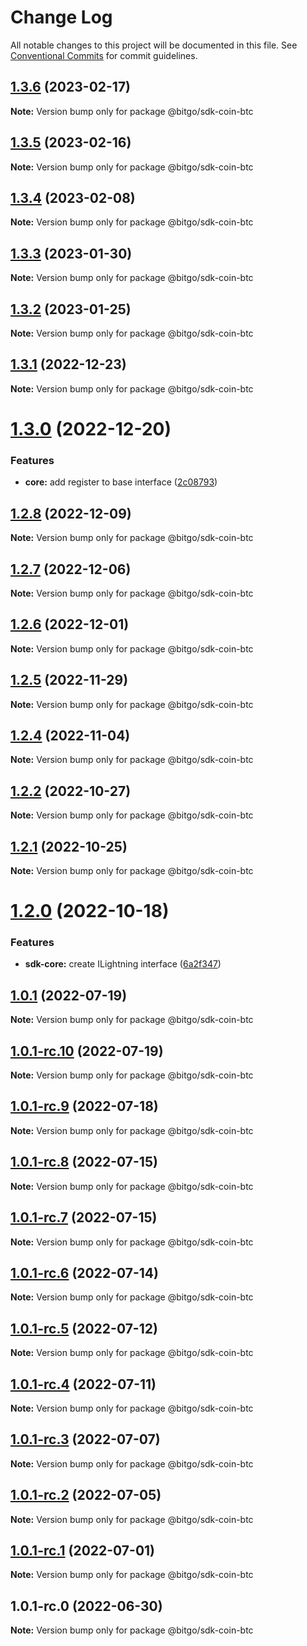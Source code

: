 # Change Log

All notable changes to this project will be documented in this file.
See [Conventional Commits](https://conventionalcommits.org) for commit guidelines.

## [1.3.6](https://github.com/BitGo/BitGoJS/compare/@bitgo/sdk-coin-btc@1.3.5...@bitgo/sdk-coin-btc@1.3.6) (2023-02-17)

**Note:** Version bump only for package @bitgo/sdk-coin-btc

## [1.3.5](https://github.com/BitGo/BitGoJS/compare/@bitgo/sdk-coin-btc@1.3.2...@bitgo/sdk-coin-btc@1.3.5) (2023-02-16)

**Note:** Version bump only for package @bitgo/sdk-coin-btc

## [1.3.4](https://github.com/BitGo/BitGoJS/compare/@bitgo/sdk-coin-btc@1.3.2...@bitgo/sdk-coin-btc@1.3.4) (2023-02-08)

**Note:** Version bump only for package @bitgo/sdk-coin-btc

## [1.3.3](https://github.com/BitGo/BitGoJS/compare/@bitgo/sdk-coin-btc@1.3.2...@bitgo/sdk-coin-btc@1.3.3) (2023-01-30)

**Note:** Version bump only for package @bitgo/sdk-coin-btc

## [1.3.2](https://github.com/BitGo/BitGoJS/compare/@bitgo/sdk-coin-btc@1.3.1...@bitgo/sdk-coin-btc@1.3.2) (2023-01-25)

**Note:** Version bump only for package @bitgo/sdk-coin-btc

## [1.3.1](https://github.com/BitGo/BitGoJS/compare/@bitgo/sdk-coin-btc@1.3.0...@bitgo/sdk-coin-btc@1.3.1) (2022-12-23)

**Note:** Version bump only for package @bitgo/sdk-coin-btc

# [1.3.0](https://github.com/BitGo/BitGoJS/compare/@bitgo/sdk-coin-btc@1.2.8...@bitgo/sdk-coin-btc@1.3.0) (2022-12-20)

### Features

- **core:** add register to base interface ([2c08793](https://github.com/BitGo/BitGoJS/commit/2c087937608f6fa6246cf44a29c91ef40713fb74))

## [1.2.8](https://github.com/BitGo/BitGoJS/compare/@bitgo/sdk-coin-btc@1.2.7...@bitgo/sdk-coin-btc@1.2.8) (2022-12-09)

**Note:** Version bump only for package @bitgo/sdk-coin-btc

## [1.2.7](https://github.com/BitGo/BitGoJS/compare/@bitgo/sdk-coin-btc@1.2.6...@bitgo/sdk-coin-btc@1.2.7) (2022-12-06)

**Note:** Version bump only for package @bitgo/sdk-coin-btc

## [1.2.6](https://github.com/BitGo/BitGoJS/compare/@bitgo/sdk-coin-btc@1.2.5...@bitgo/sdk-coin-btc@1.2.6) (2022-12-01)

**Note:** Version bump only for package @bitgo/sdk-coin-btc

## [1.2.5](https://github.com/BitGo/BitGoJS/compare/@bitgo/sdk-coin-btc@1.2.0...@bitgo/sdk-coin-btc@1.2.5) (2022-11-29)

**Note:** Version bump only for package @bitgo/sdk-coin-btc

## [1.2.4](https://github.com/BitGo/BitGoJS/compare/@bitgo/sdk-coin-btc@1.2.0...@bitgo/sdk-coin-btc@1.2.4) (2022-11-04)

**Note:** Version bump only for package @bitgo/sdk-coin-btc

## [1.2.2](https://github.com/BitGo/BitGoJS/compare/@bitgo/sdk-coin-btc@1.2.0...@bitgo/sdk-coin-btc@1.2.2) (2022-10-27)

**Note:** Version bump only for package @bitgo/sdk-coin-btc

## [1.2.1](https://github.com/BitGo/BitGoJS/compare/@bitgo/sdk-coin-btc@1.2.0...@bitgo/sdk-coin-btc@1.2.1) (2022-10-25)

**Note:** Version bump only for package @bitgo/sdk-coin-btc

# [1.2.0](https://github.com/BitGo/BitGoJS/compare/@bitgo/sdk-coin-btc@1.0.1-rc.10...@bitgo/sdk-coin-btc@1.2.0) (2022-10-18)

### Features

- **sdk-core:** create ILightning interface ([6a2f347](https://github.com/BitGo/BitGoJS/commit/6a2f347983ee0e8abba5e457159842e4d1f56f50))

## [1.0.1](https://github.com/BitGo/BitGoJS/compare/@bitgo/sdk-coin-btc@1.0.1-rc.10...@bitgo/sdk-coin-btc@1.0.1) (2022-07-19)

**Note:** Version bump only for package @bitgo/sdk-coin-btc

## [1.0.1-rc.10](https://github.com/BitGo/BitGoJS/compare/@bitgo/sdk-coin-btc@1.0.1-rc.8...@bitgo/sdk-coin-btc@1.0.1-rc.10) (2022-07-19)

**Note:** Version bump only for package @bitgo/sdk-coin-btc

## [1.0.1-rc.9](https://github.com/BitGo/BitGoJS/compare/@bitgo/sdk-coin-btc@1.0.1-rc.8...@bitgo/sdk-coin-btc@1.0.1-rc.9) (2022-07-18)

**Note:** Version bump only for package @bitgo/sdk-coin-btc

## [1.0.1-rc.8](https://github.com/BitGo/BitGoJS/compare/@bitgo/sdk-coin-btc@1.0.1-rc.7...@bitgo/sdk-coin-btc@1.0.1-rc.8) (2022-07-15)

**Note:** Version bump only for package @bitgo/sdk-coin-btc

## [1.0.1-rc.7](https://github.com/BitGo/BitGoJS/compare/@bitgo/sdk-coin-btc@1.0.1-rc.5...@bitgo/sdk-coin-btc@1.0.1-rc.7) (2022-07-15)

**Note:** Version bump only for package @bitgo/sdk-coin-btc

## [1.0.1-rc.6](https://github.com/BitGo/BitGoJS/compare/@bitgo/sdk-coin-btc@1.0.1-rc.5...@bitgo/sdk-coin-btc@1.0.1-rc.6) (2022-07-14)

**Note:** Version bump only for package @bitgo/sdk-coin-btc

## [1.0.1-rc.5](https://github.com/BitGo/BitGoJS/compare/@bitgo/sdk-coin-btc@1.0.1-rc.4...@bitgo/sdk-coin-btc@1.0.1-rc.5) (2022-07-12)

**Note:** Version bump only for package @bitgo/sdk-coin-btc

## [1.0.1-rc.4](https://github.com/BitGo/BitGoJS/compare/@bitgo/sdk-coin-btc@1.0.1-rc.3...@bitgo/sdk-coin-btc@1.0.1-rc.4) (2022-07-11)

**Note:** Version bump only for package @bitgo/sdk-coin-btc

## [1.0.1-rc.3](https://github.com/BitGo/BitGoJS/compare/@bitgo/sdk-coin-btc@1.0.1-rc.2...@bitgo/sdk-coin-btc@1.0.1-rc.3) (2022-07-07)

**Note:** Version bump only for package @bitgo/sdk-coin-btc

## [1.0.1-rc.2](https://github.com/BitGo/BitGoJS/compare/@bitgo/sdk-coin-btc@1.0.1-rc.1...@bitgo/sdk-coin-btc@1.0.1-rc.2) (2022-07-05)

**Note:** Version bump only for package @bitgo/sdk-coin-btc

## [1.0.1-rc.1](https://github.com/BitGo/BitGoJS/compare/@bitgo/sdk-coin-btc@1.0.1-rc.0...@bitgo/sdk-coin-btc@1.0.1-rc.1) (2022-07-01)

**Note:** Version bump only for package @bitgo/sdk-coin-btc

## 1.0.1-rc.0 (2022-06-30)

**Note:** Version bump only for package @bitgo/sdk-coin-btc
